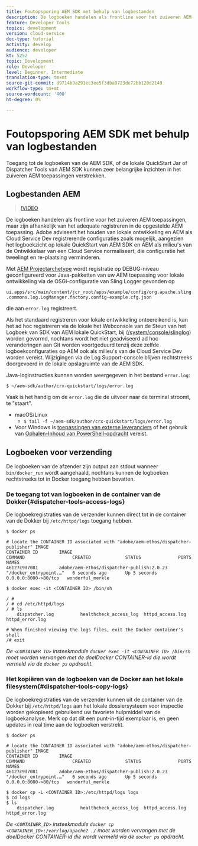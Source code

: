 ```yaml
---
title: Foutopsporing AEM SDK met behulp van logbestanden
description: De logboeken handelen als frontline voor het zuiveren AEM toepassingen, maar zijn afhankelijk van het adequate registreren in de opgestelde AEM toepassing.
feature: Developer Tools
topics: development
version: cloud-service
doc-type: tutorial
activity: develop
audience: developer
kt: 5252
topic: Development
role: Developer
level: Beginner, Intermediate
translation-type: tm+mt
source-git-commit: d9714b9a291ec3ee5f3dba9723de72bb120d2149
workflow-type: tm+mt
source-wordcount: '400'
ht-degree: 0%

---
```



# Foutopsporing AEM SDK met behulp van logbestanden

Toegang tot de logboeken van de AEM SDK, of de lokale QuickStart Jar of Dispatcher Tools van AEM SDK kunnen zeer belangrijke inzichten in het zuiveren AEM toepassingen verstrekken.

## Logbestanden AEM

>[!VIDEO](https://video.tv.adobe.com/v/34334/?quality=12&learn=on)

De logboeken handelen als frontline voor het zuiveren AEM toepassingen, maar zijn afhankelijk van het adequate registreren in de opgestelde AEM toepassing. Adobe adviseert het houden van lokale ontwikkeling en AEM als Cloud Service Dev registrerende configuraties zoals mogelijk, aangezien het logboekzicht op lokale QuickStart van AEM SDK en AEM als milieu&#39;s van de Ontwikkelaar van een Cloud Service normaliseert, die configuratie het tweelingt en re-plaatsing verminderen.

Met [AEM Projectarchetype](https://github.com/adobe/aem-project-archetype) wordt registratie op DEBUG-niveau geconfigureerd voor Java-pakketten van uw AEM toepassing voor lokale ontwikkeling via de OSGi-configuratie van Sling Logger gevonden op

`ui.apps/src/main/content/jcr_root/apps/example/config/org.apache.sling.commons.log.LogManager.factory.config-example.cfg.json`

die aan `error.log` registreert.

Als het standaard registreren voor lokale ontwikkeling ontoereikend is, kan het ad hoc registreren via de lokale het Webconsole van de Steun van het Logboek van SDK van AEM lokale QuickStart, bij ([/system/console/slinglog](http://localhost:4502/system/console/slinglog)) worden gevormd, nochtans wordt het niet geadviseerd ad hoc veranderingen aan Git worden voortgeduurd tenzij deze zelfde logboekconfiguraties op AEM ook als milieu&#39;s van de Cloud Service Dev worden vereist. Wijzigingen via de Log Support-console blijven rechtstreeks doorgevoerd in de lokale opslagruimte van de AEM SDK.

Java-loginstructies kunnen worden weergegeven in het bestand `error.log`:

```
$ ~/aem-sdk/author/crx-quickstart/logs/error.log
```

Vaak is het handig om de `error.log` die de uitvoer naar de terminal stroomt, te &quot;staart&quot;.

+ macOS/Linux
   + `$ tail -f ~/aem-sdk/author/crx-quickstart/logs/error.log`
+ Voor Windows is [toepassingen van externe leveranciers](https://stackoverflow.com/questions/187587/a-windows-equivalent-of-the-unix-tail-command) of het gebruik van [Ophalen-Inhoud van PowerShell-opdracht](https://stackoverflow.com/a/46444596/133936) vereist.

## Logboeken voor verzending

De logboeken van de afzender zijn output aan stdout wanneer `bin/docker_run` wordt aangehaald, nochtans kunnen de logboeken rechtstreeks tot in Docker toegang hebben bevatten.

### De toegang tot van logboeken in de container van de Dokker{#dispatcher-tools-access-logs}

De logboekregistraties van de verzender kunnen direct tot in de container van de Dokker bij `/etc/httpd/logs` toegang hebben.

```shell
$ docker ps

# locate the CONTAINER ID associated with "adobe/aem-ethos/dispatcher-publisher" IMAGE
CONTAINER ID        IMAGE                                       COMMAND                  CREATED             STATUS              PORTS                  NAMES
46127c9d7081        adobe/aem-ethos/dispatcher-publish:2.0.23   "/docker_entrypoint.…"   6 seconds ago       Up 5 seconds        0.0.0.0:8080->80/tcp   wonderful_merkle

$ docker exec -it <CONTAINER ID> /bin/sh

/ # 
/ # cd /etc/httpd/logs
/ # ls
    dispatcher.log          healthcheck_access_log  httpd_access.log        httpd_error.log

# When finished viewing the logs files, exit the Docker container's shell
/# exit
```

_De  `<CONTAINER ID>` insteekmodule  `docker exec -it <CONTAINER ID> /bin/sh` moet worden vervangen met de doelDocker CONTAINER-id die wordt vermeld via de  `docker ps` opdracht._


### Het kopiëren van de logboeken van de Docker aan het lokale filesystem{#dispatcher-tools-copy-logs}

De logboekregistraties van de verzender kunnen uit de container van de Dokker bij `/etc/httpd/logs` aan het lokale dossiersysteem voor inspectie worden gekopieerd gebruikend uw favoriete hulpmiddel van de logboekanalyse. Merk op dat dit een punt-in-tijd exemplaar is, en geen updates in real time aan de logboeken verstrekt.

```shell
$ docker ps

# locate the CONTAINER ID associated with "adobe/aem-ethos/dispatcher-publisher" IMAGE
CONTAINER ID        IMAGE                                       COMMAND                  CREATED             STATUS              PORTS                  NAMES
46127c9d7081        adobe/aem-ethos/dispatcher-publish:2.0.23   "/docker_entrypoint.…"   6 seconds ago       Up 5 seconds        0.0.0.0:8080->80/tcp   wonderful_merkle

$ docker cp -L <CONTAINER ID>:/etc/httpd/logs logs 
$ cd logs
$ ls
    dispatcher.log          healthcheck_access_log  httpd_access.log        httpd_error.log
```

_De  `<CONTAINER_ID>` insteekmodule  `docker cp <CONTAINER_ID>:/var/log/apache2 ./` moet worden vervangen met de doelDocker CONTAINER-id die wordt vermeld via de  `docker ps` opdracht._
